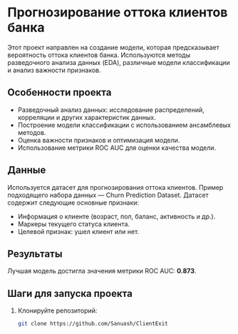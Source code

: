 # Прогнозирование оттока клиентов банка

Этот проект направлен на создание модели, которая предсказывает вероятность оттока клиентов банка. Используются методы разведочного анализа данных (EDA), различные модели классификации и анализ важности признаков.

## Особенности проекта
- Разведочный анализ данных: исследование распределений, корреляции и других характеристик данных.
- Построение модели классификации с использованием ансамблевых методов.
- Оценка важности признаков и оптимизация модели.
- Использование метрики ROC AUC для оценки качества модели.

## Данные
Используется датасет для прогнозирования оттока клиентов. Пример подходящего набора данных — Churn Prediction Dataset. Датасет содержит следующие основные признаки:
- Информация о клиенте (возраст, пол, баланс, активность и др.).
- Маркеры текущего статуса клиента.
- Целевой признак: ушел клиент или нет.

## Результаты
Лучшая модель достигла значения метрики ROC AUC: **0.873**.

## Шаги для запуска проекта
1. Клонируйте репозиторий:
   ```bash
   git clone https://github.com/Sanuash/ClientExit
